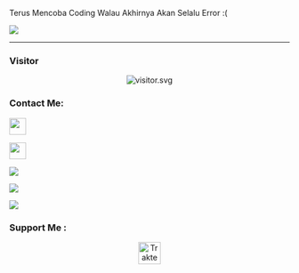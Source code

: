 Terus Mencoba Coding Walau Akhirnya Akan Selalu Error :(

<img align="center" src="https://github-cardname.caliph.my.id/api?name=Zeltoria&description=Hi%20Sis,%20I%27m%20Zeltoria.%20My%20Skills%20Are%20just%20Copy%20And%20Paste,%20That%27s%20Nothing%20More&image=https://avatars.githubusercontent.com/dzsrga&usqp=CAU&backgroundColor=%23ecf0f1&github=dzsrg&instagram=zck90_&pattern=rain&colorPattern=%23eaeaea&site=Nothing%20In%20Here"/>

-----
<h3 align="left">Visitor</h3>
<p align="center">
<img src="https://count.caliphdev.my.id/get/@dzsrg?theme=rule34" alt="visitor.svg">
</p>

<h3 align="left">Contact Me:</h3>
<p align="left"><a href="https://instagram.com/zck90_" target="blank"><img align="center" src="https://storage.caliph.my.id/img/instagram.svg" height="30" width="30" /></a>
<p align="left"><a href="//facebook.com/zck90"><img src="https://storage.caliph.my.id/img/facebook.svg" height="30" width="30" /></a>
</p>

<p align="left">
<img src="https://github-readme-stats.vercel.app/api?username=zeltoria&bg_color=30,e96443,904e95&title_color=fff&text_color=fff&count_private=true&include_all_commits=true&icon_color=fff&hide_border=false&show_icons=false" /></a>
</p> 

<p align="left">
  <a href="https://github.com/dzsrg"><img src="https://github-readme-stats.vercel.app/api/top-langs?username=zeltoria&bg_color=30,e96443,904e95&title_color=fff&text_color=fff&hide_border=true&hide_title=false&show_icons=true&layout=compact&langs_count=10" /></a>
</p>

<p align="left">
<a href="//github.com/zeltoria"><img src="https://github-readme-stats.vercel.app/api/top-langs/?username=dzsrg"></a>
</p>
<h3>Support Me :</h3>
<p align="center">
<a href="https://wa.me/62882016196872?text=assalamualaikum" target="_blank"><img id="wse-buttons-preview" src="https://cdn.trakteer.id/images/embed/trbtn-blue-6.png" height="40" style="border:0px;height:40px;" alt="Trakteer Saya"></a>
</p>

<!-- <h3 align="left">Listening Music</h3>
<p align="center">
  <a href="https://open.spotify.com/playlist/37i9dQZF1DX7i7SKKuAK4o?si=KwEgMrM7SbyqwuLH4ZgJdw&utm_source=copy-link" target="_blank"><img src="https://now-playing-on-spotify.vercel.app/api/spotify" alt="Spotify Now Playing" width="350"/></a>
</p>

-->
